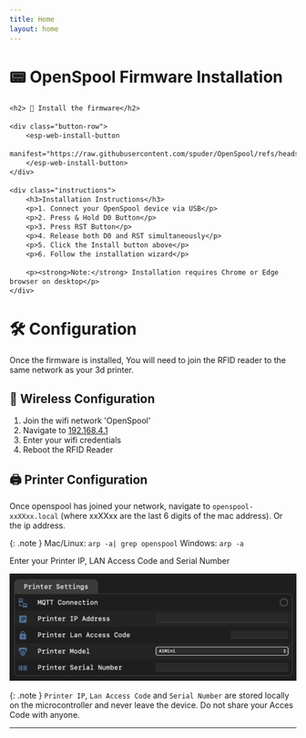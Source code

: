 ```yaml
---
title: Home
layout: home
---
```


# 📟 OpenSpool Firmware Installation

<div class="install-container">
    <script type="module" src="https://unpkg.com/esp-web-tools@8.0.6/dist/web/install-button.js"></script>

    <h2> 🔩 Install the firmware</h2>
    
    <div class="button-row">
        <esp-web-install-button 
            manifest="https://raw.githubusercontent.com/spuder/OpenSpool/refs/heads/main/firmware/manifest.json">
        </esp-web-install-button>
    </div>

    <div class="instructions">
        <h3>Installation Instructions</h3>
        <p>1. Connect your OpenSpool device via USB</p>
        <p>2. Press & Hold D0 Button</p>
        <p>3. Press RST Button</p>
        <p>4. Release both D0 and RST simultaneously</p>
        <p>5. Click the Install button above</p>
        <p>6. Follow the installation wizard</p>
        
        <p><strong>Note:</strong> Installation requires Chrome or Edge browser on desktop</p>
    </div>
</div>

# 🛠️ Configuration

Once the firmware is installed, You will need to join the RFID reader to the same network as your 3d printer. 


## 🛜 Wireless Configuration

1. Join the wifi network 'OpenSpool'
2. Navigate to [192.168.4.1](http://192.168.4.1)
3. Enter your wifi credentials
4. Reboot the RFID Reader


## 🖨️ Printer Configuration

Once openspool has joined your network, navigate to `openspool-xxXXxx.local` (where xxXXxx are the last 6 digits of the mac address). Or the ip address. 

{: .note }
Mac/Linux:  `arp -a| grep openspool`
Windows: `arp -a` 

Enter your Printer IP, LAN Access Code and Serial Number

![](./images/printersettings.png)

{: .note }
`Printer IP`, `Lan Access Code` and `Serial Number` are stored locally on the microcontroller and never leave the device. Do not share your Acces Code with anyone. 

----

[Just the Docs]: https://just-the-docs.github.io/just-the-docs/
[GitHub Pages]: https://docs.github.com/en/pages
[README]: https://github.com/just-the-docs/just-the-docs-template/blob/main/README.md
[Jekyll]: https://jekyllrb.com
[GitHub Pages / Actions workflow]: https://github.blog/changelog/2022-07-27-github-pages-custom-github-actions-workflows-beta/
[use this template]: https://github.com/just-the-docs/just-the-docs-template/generate